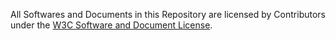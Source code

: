 All Softwares and Documents in this Repository are licensed by Contributors
under the 
[W3C Software and Document License](https://www.w3.org/Consortium/Legal/copyright-software).
